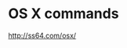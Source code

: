 <!--
id: 2129250596
link: http://kevinisom.info/post/2129250596/os-x-commands
slug: os-x-commands
date: Tue Dec 07 2010 17:58:28 GMT+1300 (NZDT)
raw: {"blog_name":"kevinisom","id":2129250596,"post_url":"http://kevinisom.info/post/2129250596/os-x-commands","slug":"os-x-commands","type":"link","date":"2010-12-07 04:58:28 GMT","timestamp":1291697908,"state":"published","format":"html","reblog_key":"k2iPw05F","tags":[],"short_url":"http://tmblr.co/Zw68Yy1_wSaa","highlighted":[],"feed_item":"http://ss64.com/osx/","from_feed_id":650234,"note_count":0,"title":"OS X commands","url":"http://ss64.com/osx/","description":""}
publish: 2010-12-07
tags: 
title: OS X commands
-->


OS X commands
=============

<http://ss64.com/osx/>


